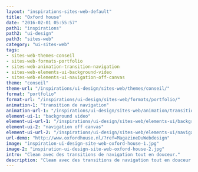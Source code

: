 ```yaml
---
layout: "inspirations-sites-web-default"
title: "Oxford house"
date: "2016-02-01 05:55:57"
path1: "inspirations"
path2: "ui-design"
path3: "sites-web"
category: "ui-sites-web"
tags:
- sites-web-themes-conseil
- sites-web-formats-portfolio
- sites-web-animation-transition-navigation
- sites-web-elements-ui-background-video
- sites-web-elements-ui-navigation-off-canvas
theme: "conseil"
theme-url: "/inspirations/ui-design/sites-web/themes/conseil/"
format: "portfolio"
format-url: "/inspirations/ui-design/sites-web/formats/portfolio/"
animation-1: "transition de navigation"
animation-url-1: "/inspirations/ui-design/sites-web/animation/transition-navigation/"
element-ui-1: "background video"
element-ui-url-1: "/inspirations/ui-design/sites-web/elements-ui/background-video/"
element-ui-2: "navigation off canvas"
element-ui-url-2: "/inspirations/ui-design/sites-web/elements-ui/navigation-off-canvas/"
url-demo: "http://www.oxfordhouse.nl/?ref=MagazineDuWebdesign"
image: "inspiration-ui-design-site-web-oxford-house-1.jpg"
image-2: "inspiration-ui-design-site-web-oxford-house-2.jpg"
intro: "Clean avec des transitions de navigation tout en douceur."
description: "Clean avec des transitions de navigation tout en douceur."
---
```

